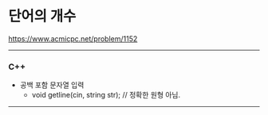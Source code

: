 # 단어의 개수

https://www.acmicpc.net/problem/1152

<hr> 

### C++
- 공백 포함 문자열 입력
  - void getline(cin, string str); // 정확한 원형 아님.

<hr>
